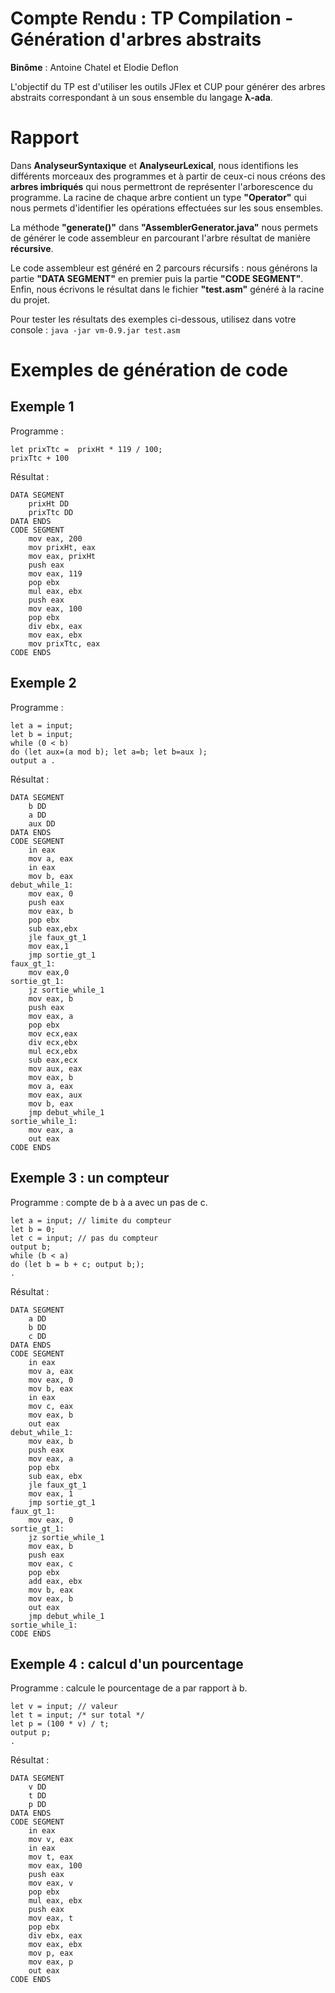 # Compte Rendu : TP Compilation - Génération d'arbres abstraits
__Binôme__ : Antoine Chatel et Elodie Deflon

L'objectif du TP est d'utiliser les outils JFlex et CUP pour générer des arbres abstraits correspondant à un sous ensemble du langage **λ-ada**.

# Rapport
Dans __AnalyseurSyntaxique__ et __AnalyseurLexical__, nous identifions les différents morceaux des programmes et à partir de ceux-ci nous créons des __arbres imbriqués__ qui nous permettront de représenter l'arborescence du programme.
La racine de chaque arbre contient un type __"Operator"__ qui nous permets d'identifier les opérations effectuées sur les sous ensembles.

La méthode __"generate()"__ dans __"AssemblerGenerator.java"__ nous permets de générer le code assembleur en parcourant l'arbre résultat de manière __récursive__.

Le code assembleur est généré en 2 parcours récursifs : nous générons la partie __"DATA SEGMENT"__ en premier puis la partie __"CODE SEGMENT"__.
Enfin, nous écrivons le résultat dans le fichier __"test.asm"__ généré à la racine du projet.

Pour tester les résultats des exemples ci-dessous, utilisez dans votre console : `java -jar vm-0.9.jar test.asm`


# Exemples de génération de code

## Exemple 1

Programme :
```
let prixTtc =  prixHt * 119 / 100;
prixTtc + 100
```

Résultat :
```
DATA SEGMENT
	prixHt DD
	prixTtc DD
DATA ENDS
CODE SEGMENT
	mov eax, 200
	mov prixHt, eax
	mov eax, prixHt
	push eax
	mov eax, 119
	pop ebx
	mul eax, ebx
	push eax
	mov eax, 100
	pop ebx
	div ebx, eax
	mov eax, ebx
	mov prixTtc, eax
CODE ENDS
```


## Exemple 2

Programme :
```
let a = input;
let b = input;
while (0 < b)
do (let aux=(a mod b); let a=b; let b=aux );
output a .
```

Résultat :
```
DATA SEGMENT
	b DD
	a DD
	aux DD
DATA ENDS
CODE SEGMENT
	in eax
	mov a, eax
	in eax
	mov b, eax
debut_while_1:
	mov eax, 0
	push eax
	mov eax, b
	pop ebx
	sub eax,ebx
	jle faux_gt_1
	mov eax,1
	jmp sortie_gt_1
faux_gt_1:
	mov eax,0
sortie_gt_1:
	jz sortie_while_1
	mov eax, b
	push eax
	mov eax, a
	pop ebx
	mov ecx,eax
	div ecx,ebx
	mul ecx,ebx
	sub eax,ecx
	mov aux, eax
	mov eax, b
	mov a, eax
	mov eax, aux
	mov b, eax
	jmp debut_while_1
sortie_while_1:
	mov eax, a
	out eax
CODE ENDS
```


## Exemple 3 : un compteur

Programme : compte de b à a avec un pas de c.
```
let a = input; // limite du compteur
let b = 0;
let c = input; // pas du compteur
output b;
while (b < a)
do (let b = b + c; output b;);
.
```

Résultat :
```
DATA SEGMENT
	a DD
	b DD
	c DD
DATA ENDS
CODE SEGMENT
	in eax
	mov a, eax
	mov eax, 0
	mov b, eax
	in eax
	mov c, eax
	mov eax, b
	out eax
debut_while_1:
	mov eax, b
	push eax
	mov eax, a
	pop ebx
	sub eax, ebx
	jle faux_gt_1
	mov eax, 1
	jmp sortie_gt_1
faux_gt_1:
	mov eax, 0
sortie_gt_1:
	jz sortie_while_1
	mov eax, b
	push eax
	mov eax, c
	pop ebx
	add eax, ebx
	mov b, eax
	mov eax, b
	out eax
	jmp debut_while_1
sortie_while_1:
CODE ENDS
```


## Exemple 4 : calcul d'un pourcentage

Programme : calcule le pourcentage de a par rapport à b.

```
let v = input; // valeur
let t = input; /* sur total */
let p = (100 * v) / t;
output p;
.
```

Résultat :
```
DATA SEGMENT
	v DD
	t DD
	p DD
DATA ENDS
CODE SEGMENT
	in eax
	mov v, eax
	in eax
	mov t, eax
	mov eax, 100
	push eax
	mov eax, v
	pop ebx
	mul eax, ebx
	push eax
	mov eax, t
	pop ebx
	div ebx, eax
	mov eax, ebx
	mov p, eax
	mov eax, p
	out eax
CODE ENDS
```

